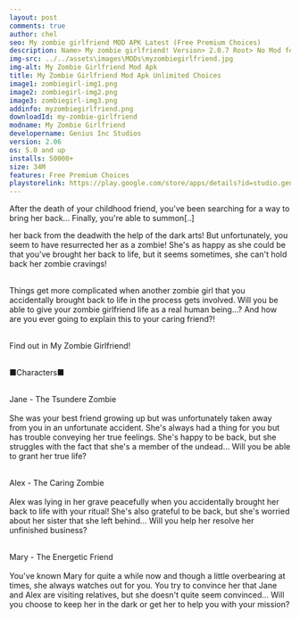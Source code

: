 ```yaml
---
layout: post
comments: true
author: chel
seo: My zombie girlfriend MOD APK Latest (Free Premium Choices) 
description: Name> My zombie girlfriend! Version> 2.0.7 Root> No Mod features> Free Premium Choices Preview Tutorial Install> Install Steps> Download
img-src: ../../assets\images\MODs\myzombiegirlfriend.jpg
img-alt: My Zombie Girlfriend Mod Apk
title: My Zombie Girlfriend Mod Apk Unlimited Choices
image1: zombiegirl-img1.png
image2: zombiegirl-img2.png
image3: zombiegirl-img3.png
addinfo: myzombiegirlfriend.png
downloadId: my-zombie-girlfriend
modname: My Zombie Girlfriend
developername: Genius Inc Studios
version: 2.06
os: 5.0 and up
installs: 50000+
size: 34M
features: Free Premium Choices
playstorelink: https://play.google.com/store/apps/details?id=studio.genius.zombiebishoujyo
---
```

<p>After the death of your childhood friend, you've been searching for a way to bring her back... Finally, you're able to summon[..]

her back from the deadwith the help of the dark arts! But unfortunately, you seem to have resurrected her as a zombie! She's as happy as she could be that you've brought her back to life, but it seems sometimes, she can't hold back her zombie cravings!<br><br>

Things get more complicated when another zombie girl that you accidentally brought back to life in the process gets involved. Will you be able to give your zombie girlfriend life as a real human being...? And how are you ever going to explain this to your caring friend?!<br><br>

Find out in My Zombie Girlfriend!<br><br>

■Characters■<br><br>

Jane - The Tsundere Zombie<br><br>
She was your best friend growing up but was unfortunately taken away from you in an unfortunate accident. She's always had a thing for you but has trouble conveying her true feelings. She's happy to be back, but she struggles with the fact that she's a member of the undead... Will you be able to grant her true life?<br><br>

Alex - The Caring Zombie<br><br>
Alex was lying in her grave peacefully when you accidentally brought her back to life with your ritual! She's also grateful to be back, but she's worried about her sister that she left behind... Will you help her resolve her unfinished business?<br><br>

Mary - The Energetic Friend<br><br>
You've known Mary for quite a while now and though a little overbearing at times, she always watches out for you. You try to convince her that Jane and Alex are visiting relatives, but she doesn't quite seem convinced... Will you choose to keep her in the dark or get her to help you with your mission?
</p>
